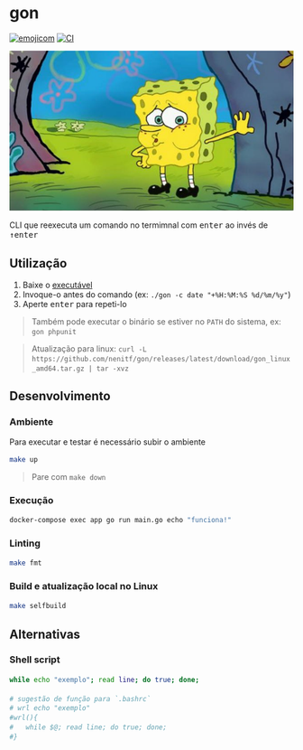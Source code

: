 # gon

[![emojicom](https://img.shields.io/badge/emojicom-%F0%9F%90%9B%20%F0%9F%86%95%20%F0%9F%92%AF%20%F0%9F%91%AE%20%F0%9F%86%98%20%F0%9F%92%A4-%23fff)](http://neni.dev/emojicom) [![CI](https://github.com/nenitf/gon/actions/workflows/ci.yml/badge.svg)](https://github.com/nenitf/gon/actions/workflows/ci.yml)

![Meme bob esponsa cansado](./bob-cansado.jpg)

CLI que reexecuta um comando no termimnal com <kbd>enter</kbd> ao invés de <kbd>↑</kbd><kbd>enter</kbd>

## Utilização

1. Baixe o [executável](https://github.com/nenitf/gon/releases/latest)
2. Invoque-o antes do comando (ex: ``./gon -c date "+%H:%M:%S %d/%m/%y"``)
3. Aperte <kbd>enter</kbd> para repeti-lo 

> Também pode executar o binário se estiver no `PATH` do sistema, ex: ``gon phpunit``

> Atualização para linux: `curl -L https://github.com/nenitf/gon/releases/latest/download/gon_linux_amd64.tar.gz | tar -xvz`

## Desenvolvimento

### Ambiente

Para executar e testar é necessário subir o ambiente

```sh
make up
```

> Pare com ``make down``

### Execução

```sh
docker-compose exec app go run main.go echo "funciona!"
```

### Linting

```sh
make fmt
```

### Build e atualização local no Linux

```sh
make selfbuild
```

## Alternativas

### Shell script
```sh
while echo "exemplo"; read line; do true; done;

# sugestão de função para `.bashrc`
# wrl echo "exemplo"
#wrl(){
#	while $@; read line; do true; done;
#}
```

